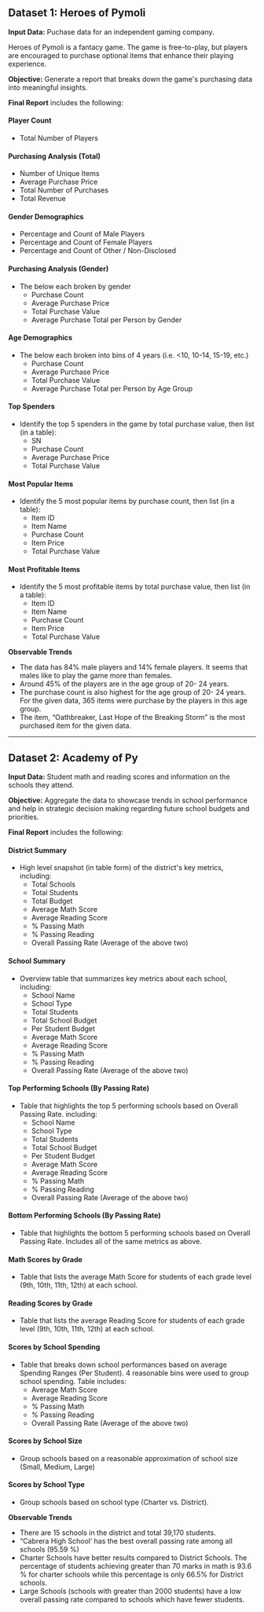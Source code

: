 ## Dataset 1: Heroes of Pymoli

**Input Data:** Puchase data for an independent gaming company.

Heroes of Pymoli is a fantacy game. The game is free-to-play, but players are encouraged to purchase optional items 
that enhance their playing experience.

**Objective:** Generate a report that breaks down the game's purchasing data into meaningful insights.

**Final Report** includes the following:
#### Player Count

* Total Number of Players

#### Purchasing Analysis (Total)

* Number of Unique Items
* Average Purchase Price
* Total Number of Purchases
* Total Revenue

#### Gender Demographics

* Percentage and Count of Male Players
* Percentage and Count of Female Players
* Percentage and Count of Other / Non-Disclosed

#### Purchasing Analysis (Gender)

* The below each broken by gender
  * Purchase Count
  * Average Purchase Price
  * Total Purchase Value
  * Average Purchase Total per Person by Gender

#### Age Demographics

* The below each broken into bins of 4 years (i.e. &lt;10, 10-14, 15-19, etc.)
  * Purchase Count
  * Average Purchase Price
  * Total Purchase Value
  * Average Purchase Total per Person by Age Group

#### Top Spenders

* Identify the top 5 spenders in the game by total purchase value, then list (in a table):
  * SN
  * Purchase Count
  * Average Purchase Price
  * Total Purchase Value

#### Most Popular Items

* Identify the 5 most popular items by purchase count, then list (in a table):
  * Item ID
  * Item Name
  * Purchase Count
  * Item Price
  * Total Purchase Value

#### Most Profitable Items

* Identify the 5 most profitable items by total purchase value, then list (in a table):
  * Item ID
  * Item Name
  * Purchase Count
  * Item Price
  * Total Purchase Value
  
**Observable Trends**

* The data has 84% male players and 14% female players. It seems that males like to play the game more than females.
* Around 45% of the players are in the age group of 20- 24 years.
* The purchase count is also highest for the age group of 20- 24 years. For the given data, 365 items were purchase by the players in this age group.
* The item, “Oathbreaker, Last Hope of the Breaking Storm” is the most purchased item for the given data.
___
  
## Dataset 2: Academy of Py

**Input Data:** Student math and reading scores and information on the schools they attend.

**Objective:** Aggregate the data to showcase trends in school performance and help in strategic decision making regarding
future school budgets and priorities.
  
**Final Report** includes the following:
#### District Summary

* High level snapshot (in table form) of the district's key metrics, including:
  * Total Schools
  * Total Students
  * Total Budget
  * Average Math Score
  * Average Reading Score
  * % Passing Math
  * % Passing Reading
  * Overall Passing Rate (Average of the above two)

#### School Summary

* Overview table that summarizes key metrics about each school, including:
  * School Name
  * School Type
  * Total Students
  * Total School Budget
  * Per Student Budget
  * Average Math Score
  * Average Reading Score
  * % Passing Math
  * % Passing Reading
  * Overall Passing Rate (Average of the above two)

#### Top Performing Schools (By Passing Rate)

* Table that highlights the top 5 performing schools based on Overall Passing Rate. including:
  * School Name
  * School Type
  * Total Students
  * Total School Budget
  * Per Student Budget
  * Average Math Score
  * Average Reading Score
  * % Passing Math
  * % Passing Reading
  * Overall Passing Rate (Average of the above two)

#### Bottom Performing Schools (By Passing Rate)

* Table that highlights the bottom 5 performing schools based on Overall Passing Rate. Includes all of the same metrics as above.

#### Math Scores by Grade

* Table that lists the average Math Score for students of each grade level (9th, 10th, 11th, 12th) at each school.

#### Reading Scores by Grade

* Table that lists the average Reading Score for students of each grade level (9th, 10th, 11th, 12th) at each school.

#### Scores by School Spending

* Table that breaks down school performances based on average Spending Ranges (Per Student). 
4 reasonable bins were used to group school spending. Table includes:
  * Average Math Score
  * Average Reading Score
  * % Passing Math
  * % Passing Reading
  * Overall Passing Rate (Average of the above two)

#### Scores by School Size

* Group schools based on a reasonable approximation of school size (Small, Medium, Large)

#### Scores by School Type

* Group schools based on school type (Charter vs. District).

**Observable Trends**
* There are 15 schools in the district and total 39,170 students.
* “Cabrera High School’ has the best overall passing rate among all schools (95.59 %)
* Charter Schools have better results compared to District Schools. The percentage of students achieving greater than 70 marks in math is 93.6 % for charter schools while this percentage is only 66.5% for District schools.
* Large Schools (schools with greater than 2000 students) have a low overall passing rate compared to schools which have fewer students.

